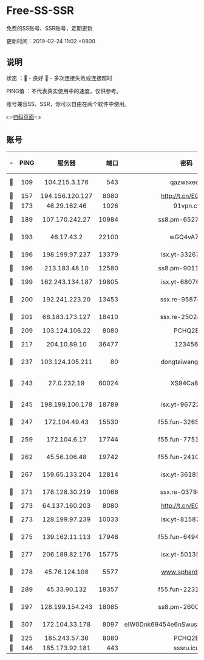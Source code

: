 # Free-SS-SSR

免费的SS账号、SSR账号，定期更新

更新时间：2019-02-24 11:02 +0800

## 说明

状态     ：🙂 - 良好 🙁 - 多次连接失败或连接超时

PING值   ：不代表真实使用中的速度，仅供参考。

账号兼容SS、SSR，你可以自由在两个软件中使用。

👉[扫码页面](https://liesauer.github.io/free-ss-ssr.github.io/)👈

## 账号

|-|PING|服务器|端口|密码|加密方式|区域|
|:----:|:----:|:-----:|-----:|:----:|:----:|:----:|
|🙂|109|104.215.3.176|543|qazwsxedc|aes-256-gcm|JP|
|🙂|157|194.156.120.127|8080|http://t.cn/EGJIyrl|rc4-md5|RU|
|🙂|173|46.29.162.46|1026|91vpn.cf|rc4-md5|RU|
|🙂|189|107.170.242.27|10984|ss8.pm-65278892|aes-256-cfb|US|
|🙂|193|46.17.43.2|22100|wGQ4vA7D|aes-256-gcm|RU|
|🙂|196|198.199.97.237|13379|isx.yt-33267652|aes-256-cfb|US|
|🙂|196|213.183.48.10|12580|ss8.pm-90110063|rc4-md5|RU|
|🙂|199|162.243.134.187|19805|isx.yt-68076091|aes-256-cfb|US|
|🙂|200|192.241.223.20|13453|ssx.re-95874126|aes-256-cfb|US|
|🙂|201|68.183.173.127|18410|ssx.re-25024639|aes-256-cfb|US|
|🙂|209|103.124.106.22|8080|PCHQ2E|rc4-md5|US|
|🙂|217|204.10.89.10|36477|123456|aes-256-cfb|US|
|🙂|237|103.124.105.211|80|dongtaiwang.com|aes-256-cfb|US|
|🙂|243|27.0.232.19|60024|XS94Ca8K|xchacha20-ietf-poly1305|HK|
|🙂|245|198.199.100.178|18789|isx.yt-96722756|aes-256-cfb|US|
|🙂|247|172.104.49.43|15530|f55.fun-32654062|aes-256-cfb|SG|
|🙂|259|172.104.6.17|17744|f55.fun-77515486|aes-256-cfb|US|
|🙂|262|45.56.106.48|19742|f55.fun-24105973|aes-256-cfb|US|
|🙂|267|159.65.133.204|12814|isx.yt-36185049|aes-256-cfb|SG|
|🙂|271|178.128.30.219|10066|ssx.re-03786233|aes-256-cfb|SG|
|🙂|273|64.137.160.203|8080|http://t.cn/EGJIyrl|rc4-md5|CA|
|🙂|273|128.199.97.239|10033|isx.yt-81587918|aes-256-cfb|SG|
|🙂|275|139.162.11.113|17948|f55.fun-64941452|aes-256-cfb|SG|
|🙂|277|206.189.82.176|15775|isx.yt-50135152|aes-256-cfb|SG|
|🙂|278|45.76.124.108|5577|www.sphard.com|aes-256-cfb|AU|
|🙂|289|45.33.90.132|18357|f55.fun-22315113|aes-256-cfb|US|
|🙂|297|128.199.154.243|18085|ss8.pm-26006115|aes-256-cfb|SG|
|🙂|307|172.104.33.178|8097|eIW0Dnk69454e6nSwuspv9DmS201tQ0D|aes-256-cfb|SG|
|🙂|225|185.243.57.36|8080|PCHQ2E|rc4-md5|US|
|🙁|146|185.173.92.181|443|sssru.icu|rc4-md5|RU|
